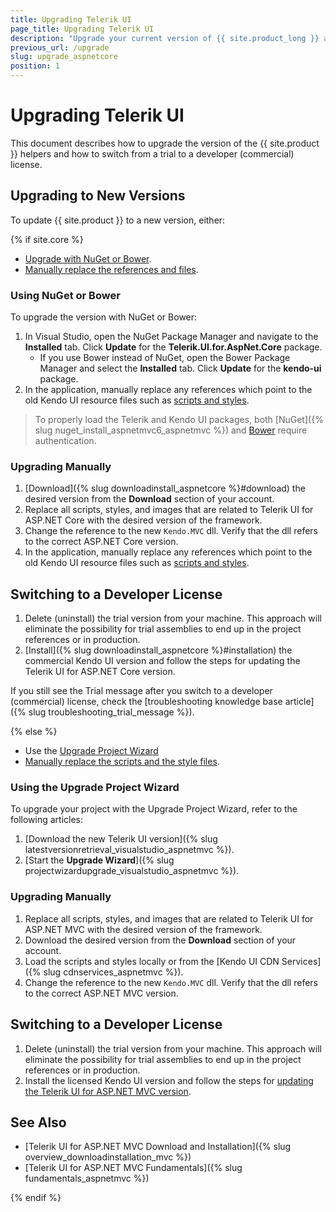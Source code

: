 ```yaml
---
title: Upgrading Telerik UI
page_title: Upgrading Telerik UI
description: "Upgrade your current version of {{ site.product_long }} and switch from a trial to a developer license."
previous_url: /upgrade
slug: upgrade_aspnetcore
position: 1
---
```


# Upgrading Telerik UI

This document describes how to upgrade the version of the {{ site.product }} helpers and how to switch from a trial to a developer (commercial) license.

## Upgrading to New Versions

To update {{ site.product }} to a new version, either:

{% if site.core %}

* [Upgrade with NuGet or Bower](#using-nuget-or-bower).
* [Manually replace the references and files](#upgrading-manually).

### Using NuGet or Bower

To upgrade the version with NuGet or Bower:

1. In Visual Studio, open the NuGet Package Manager and navigate to the **Installed** tab. Click **Update** for the **Telerik.UI.for.AspNet.Core** package.
   * If you use Bower instead of NuGet, open the Bower Package Manager and select the **Installed** tab. Click **Update** for the **kendo-ui** package.
1. In the application, manually replace any references which point to the old Kendo UI resource files such as [scripts and styles](#providing-the-client-side-resources).

> To properly load the Telerik and Kendo UI packages, both [NuGet]({% slug nuget_install_aspnetmvc6_aspnetmvc %}) and [Bower](https://docs.telerik.com/kendo-ui/intro/installation/bower-install#kendo-ui-professional) require authentication.

### Upgrading Manually

1. [Download]({% slug downloadinstall_aspnetcore %}#download) the desired version from the **Download** section of your account.
1. Replace all scripts, styles, and images that are related to Telerik UI for ASP.NET Core with the desired version of the framework.
1. Change the reference to the new `Kendo.MVC` dll. Verify that the dll refers to the correct ASP.NET Core version.
1. In the application, manually replace any references which point to the old Kendo UI resource files such as [scripts and styles](#providing-the-client-side-resources).

## Switching to a Developer License

1. Delete (uninstall) the trial version from your machine. This approach will eliminate the possibility for trial assemblies to end up in the project references or in production.
1. [Install]({% slug downloadinstall_aspnetcore %}#installation) the commercial Kendo UI version and follow the steps for updating the Telerik UI for ASP.NET Core version.

If you still see the Trial message after you switch to a developer (commercial) license, check the [troubleshooting knowledge base article]({% slug troubleshooting_trial_message %}).

{% else %}

* Use the [Upgrade Project Wizard](#using-the-upgrade-project-wizard)
* [Manually replace the scripts and the style files](#upgrading-manually).

### Using the Upgrade Project Wizard

To upgrade your project with the Upgrade Project Wizard, refer to the following articles:

1. [Download the new Telerik UI version]({% slug latestversionretrieval_visualstudio_aspnetmvc %}).
1. [Start the **Upgrade Wizard**]({% slug projectwizardupgrade_visualstudio_aspnetmvc %}).

### Upgrading Manually

1. Replace all scripts, styles, and images that are related to Telerik UI for ASP.NET MVC with the desired version of the framework.
1. Download the desired version from the **Download** section of your account.
1. Load the scripts and styles locally or from the [Kendo UI CDN Services]({% slug cdnservices_aspnetmvc %}).
1. Change the reference to the new `Kendo.MVC` dll. Verify that the dll refers to the correct ASP.NET MVC version.

## Switching to a Developer License

1. Delete (uninstall) the trial version from your machine. This approach will eliminate the possibility for trial assemblies to end up in the project references or in production.
1. Install the licensed Kendo UI version and follow the steps for [updating the Telerik UI for ASP.NET MVC version](#upgrading-to-new-versions).

## See Also

* [Telerik UI for ASP.NET MVC Download and Installation]({% slug overview_downloadinstallation_mvc %})
* [Telerik UI for ASP.NET MVC Fundamentals]({% slug fundamentals_aspnetmvc %})

{% endif %}
